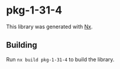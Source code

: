 # pkg-1-31-4

This library was generated with [Nx](https://nx.dev).

## Building

Run `nx build pkg-1-31-4` to build the library.
